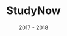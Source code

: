 ---
title: "StudyNow"
local_redirect: false
redirect_url: 'https://github.com/caelan-a/StudyNow'
text_color: '#666666'
professional: false
project_type: "app"
tile_cover_uri : "/assets/images/projects/studynow/studynow_tile_cover.svg"
date: "2017 - 2018"
---
